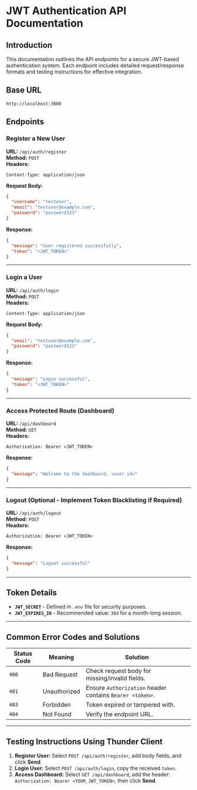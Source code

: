 # JWT Authentication API Documentation

## Introduction
This documentation outlines the API endpoints for a secure JWT-based authentication system. Each endpoint includes detailed request/response formats and testing instructions for effective integration.

## Base URL
```
http://localhost:3000
```

## Endpoints

### Register a New User
**URL:** `/api/auth/register`  
**Method:** `POST`  
**Headers:**
```
Content-Type: application/json
```
**Request Body:**
```json
{
  "username": "testuser",
  "email": "testuser@example.com",
  "password": "password123"
}
```
**Response:**
```json
{
  "message": "User registered successfully",
  "token": "<JWT_TOKEN>"
}
```

---

### Login a User
**URL:** `/api/auth/login`  
**Method:** `POST`  
**Headers:**
```
Content-Type: application/json
```
**Request Body:**
```json
{
  "email": "testuser@example.com",
  "password": "password123"
}
```
**Response:**
```json
{
  "message": "Login successful",
  "token": "<JWT_TOKEN>"
}
```

---

### Access Protected Route (Dashboard)
**URL:** `/api/dashboard`  
**Method:** `GET`  
**Headers:**
```
Authorization: Bearer <JWT_TOKEN>
```
**Response:**
```json
{
  "message": "Welcome to the dashboard, <user_id>"
}
```

---

### Logout (Optional - Implement Token Blacklisting if Required)
**URL:** `/api/auth/logout`  
**Method:** `POST`  
**Headers:**
```
Authorization: Bearer <JWT_TOKEN>
```
**Response:**
```json
{
  "message": "Logout successful"
}
```

---

## Token Details
- **`JWT_SECRET`** - Defined in `.env` file for security purposes.
- **`JWT_EXPIRES_IN`** - Recommended value: `30d` for a month-long session.

---

## Common Error Codes and Solutions
| **Status Code** | **Meaning** | **Solution** |
|-----------------|--------------|----------------|
| `400` | Bad Request | Check request body for missing/invalid fields. |
| `401` | Unauthorized | Ensure `Authorization` header contains `Bearer <token>`. |
| `403` | Forbidden | Token expired or tampered with. |
| `404` | Not Found | Verify the endpoint URL. |

---

## Testing Instructions Using Thunder Client
1. **Register User:** Select `POST /api/auth/register`, add body fields, and click **Send**.
2. **Login User:** Select `POST /api/auth/login`, copy the received `token`.
3. **Access Dashboard:** Select `GET /api/dashboard`, add the header: `Authorization: Bearer <YOUR_JWT_TOKEN>`, then click **Send**.
